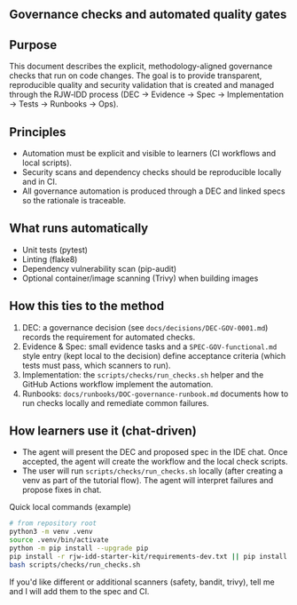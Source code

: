 ## Governance checks and automated quality gates

Purpose
-------
This document describes the explicit, methodology-aligned governance checks that run on code changes. The goal is to provide transparent, reproducible quality and security validation that is created and managed through the RJW‑IDD process (DEC → Evidence → Spec → Implementation → Tests → Runbooks → Ops).

Principles
----------
- Automation must be explicit and visible to learners (CI workflows and local scripts).
- Security scans and dependency checks should be reproducible locally and in CI.
- All governance automation is produced through a DEC and linked specs so the rationale is traceable.

What runs automatically
-----------------------
- Unit tests (pytest)
- Linting (flake8)
- Dependency vulnerability scan (pip-audit)
- Optional container/image scanning (Trivy) when building images

How this ties to the method
---------------------------
1. DEC: a governance decision (see `docs/decisions/DEC-GOV-0001.md`) records the requirement for automated checks.
2. Evidence & Spec: small evidence tasks and a `SPEC-GOV-functional.md` style entry (kept local to the decision) define acceptance criteria (which tests must pass, which scanners to run).
3. Implementation: the `scripts/checks/run_checks.sh` helper and the GitHub Actions workflow implement the automation.
4. Runbooks: `docs/runbooks/DOC-governance-runbook.md` documents how to run checks locally and remediate common failures.

How learners use it (chat-driven)
--------------------------------
- The agent will present the DEC and proposed spec in the IDE chat. Once accepted, the agent will create the workflow and the local check scripts.
- The user will run `scripts/checks/run_checks.sh` locally (after creating a venv as part of the tutorial flow). The agent will interpret failures and propose fixes in chat.

Quick local commands (example)
```bash
# from repository root
python3 -m venv .venv
source .venv/bin/activate
python -m pip install --upgrade pip
pip install -r rjw-idd-starter-kit/requirements-dev.txt || pip install -r rjw-idd-starter-kit/requirements.txt
bash scripts/checks/run_checks.sh
```

If you'd like different or additional scanners (safety, bandit, trivy), tell me and I will add them to the spec and CI.
